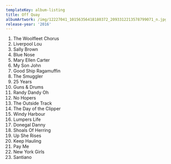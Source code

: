 ```yaml
---
templateKey: album-listing
title: Off Quay
albumArtwork: /img/12227041_10156356418180372_2093312213578799071_n.jpg
release-year: '2016'
---
```

1. The Woolfleet Chorus
2. Liverpool Lou 
3. Sally Brown 
4. Blue Nose 
5. Mary Ellen Carter 
6. My Son John 
7. Good Ship Ragamuffin 
8. The Smuggler 
9. 25 Years 
10. Guns & Drums
11. Randy Dandy Oh
12. No Hopers 
13. The Outside Track 
14. The Day of the Clipper 
15. Windy Harbour
16. Lumpers Life
17. Donegal Danny
18. Shoals Of Herring
19. Up She Rises
20. Keep Hauling
21. Pay Me
22. New York Girls
23. Santiano
